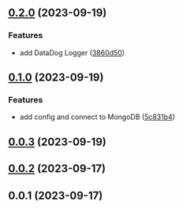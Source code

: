 

## [0.2.0](https://github.com/mcankudis/hometheca/compare/0.1.0...0.2.0) (2023-09-19)


### Features

* add DataDog Logger ([3860d50](https://github.com/mcankudis/hometheca/commit/3860d50a4b8c45b5fe81ebe7d95a51ec2b26920d))

## [0.1.0](https://github.com/mcankudis/hometheca/compare/0.0.3...0.1.0) (2023-09-19)


### Features

* add config and connect to MongoDB ([5c831b4](https://github.com/mcankudis/hometheca/commit/5c831b4038633aac93d2f30f160f0e25dc839cd4))

## [0.0.3](https://github.com/mcankudis/hometheca/compare/0.0.2...0.0.3) (2023-09-19)

## [0.0.2](https://github.com/mcankudis/hometheca/compare/0.0.1...0.0.2) (2023-09-17)

## 0.0.1 (2023-09-17)
